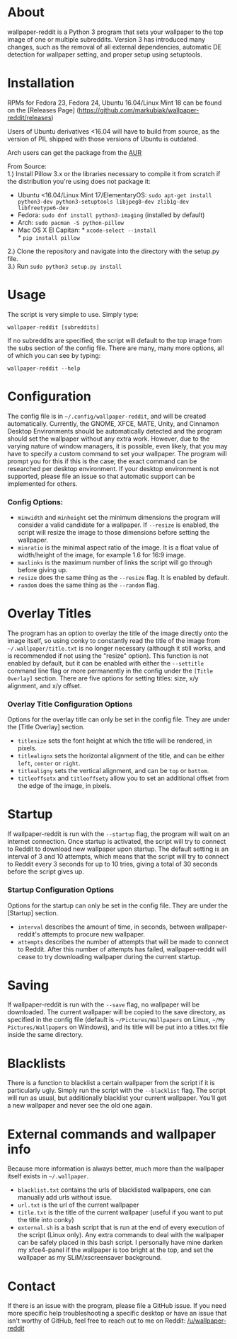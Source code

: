 # About
wallpaper-reddit is a Python 3 program that sets your wallpaper to the top image of one or multiple subreddits.  Version 3 has introduced many changes, such as the removal of all external dependencies, automatic DE detection for wallpaper setting, and proper setup using setuptools.  

# Installation
RPMs for Fedora 23, Fedora 24, Ubuntu 16.04/Linux Mint 18 can be found on the [Releases Page] (https://github.com/markubiak/wallpaper-reddit/releases)  

Users of Ubuntu derivatives <16.04 will have to build from source, as the version of PIL shipped with those versions of Ubuntu is outdated.  

Arch users can get the package from the [AUR](https://aur.archlinux.org/packages/wallpaper-reddit-git/)  

From Source:  
1.) Install Pillow 3.x or the libraries necessary to compile it from scratch if the distribution you're using does not package it:  
   - Ubuntu <16.04/Linux Mint 17/ElementaryOS: `sudo apt-get install python3-dev python3-setuptools libjpeg8-dev zlib1g-dev libfreetype6-dev`  
   - Fedora: `sudo dnf install python3-imaging` (installed by default)  
   - Arch: `sudo pacman -S python-pillow`  
   - Mac OS X El Capitan: 
    * `xcode-select --install`  
    * `pip install pillow`  

2.) Clone the repository and navigate into the directory with the setup.py file.  
3.) Run `sudo python3 setup.py install`  

# Usage
The script is very simple to use.  Simply type:  

  `wallpaper-reddit [subreddits]`  
  
If no subreddits are specified, the script will default to the top image from the subs section of the config file.  There are many, many more options, all of which you can see by typing:  

  `wallpaper-reddit --help`  

# Configuration  
The config file is in `~/.config/wallpaper-reddit`, and will be created automatically.  Currently, the GNOME, XFCE, MATE, Unity, and Cinnamon Desktop Environments should be automatically detected and the program should set the wallpaper without any extra work.  However, due to the varying nature of window managers, it is possible, even likely, that you may have to specify a custom command to set your wallpaper.  The program will prompt you for this if this is the case; the exact command can be researched per desktop environment.  If your desktop environment is not supported, please file an issue so that automatic support can be implemented for others.  
### Config Options:  
- `minwidth` and `minheight` set the minimum dimensions the program will consider a valid candidate for a wallpaper.  If `--resize` is enabled, the script will resize the image to those dimensions before setting the wallpaper.
- `minratio` is the minimal aspect ratio of the image. It is a float value of width/height of the image, for example 1.6 for 16:9 image.
- `maxlinks` is the maximum number of links the script will go through before giving up.
- `resize` does the same thing as the `--resize` flag.  It is enabled by default.
- `random` does the same thing as the `--random` flag.

# Overlay Titles
The program has an option to overlay the title of the image directly onto the image itself, so using conky to constantly read the title of the image from `~/.wallpaper/title.txt` is no longer necessary (although it still works, and is recommended if not using the "resize" option).  This function is not enabled by default, but it can be enabled with either the `--settitle` command line flag or more permanently in the config under the `[Title Overlay]` section. There are five options for setting titles: size, x/y alignment, and x/y offset.  

### Overlay Title Configuration Options
Options for the overlay title can only be set in the config file.  They are under the [Title Overlay] section.
 - `titlesize` sets the font height at which the title will be rendered, in pixels.
 - `titlealignx` sets the horizontal alignment of the title, and can be either `left`, `center` or `right`.
 - `titlealigny` sets the vertical alignment, and can be `top` or `bottom`.
 - `titleoffsetx` and `titleoffsety` allow you to set an additional offset from the edge of the image, in pixels.

# Startup
If wallpaper-reddit is run with the `--startup` flag, the program will wait on an internet connection.   Once startup is activated, the script will try to connect to Reddit to download new wallpaper upon startup.  The default setting is an interval of 3 and 10 attempts, which means that the script will try to connect to Reddit every 3 seconds for up to 10 tries, giving a total of 30 seconds before the script gives up.

### Startup Configuration Options
Options for the startup can only be set in the config file.  They are under the [Startup] section.
-  `interval` describes the amount of time, in seconds, between wallpaper-reddit's attempts to procure new wallpaper.
 - `attempts` describes the number of attempts that will be made to connect to Reddit. After this number of attempts has failed, wallpaper-reddit will cease to try downloading wallpaper during the current startup.  

# Saving
If wallpaper-reddit is run with the `--save` flag, no wallpaper will be downloaded.  The current wallpaper will be copied to the save directory, as specified in the config file (default is `~/Pictures/Wallpapers` on Linux, `~/My Pictures/Wallpapers` on Windows), and its title will be put into a titles.txt file inside the same directory.  

# Blacklists
There is a function to blacklist a certain wallpaper from the script if it is particularly ugly.  Simply run the script with the `--blacklist` flag.  The script will run as usual, but additionally blacklist your current wallpaper.  You'll get a new wallpaper and never see the old one again.  

# External commands and wallpaper info
Because more information is always better, much more than the wallpaper itself exists in `~/.wallpaper`.
- `blacklist.txt` contains the urls of blacklisted wallpapers, one can manually add urls without issue.
- `url.txt` is the url of the current wallpaper
- `title.txt` is the title of the current wallpaper (useful if you want to put the title into conky)
- `external.sh` is a bash script that is run at the end of every execution of the script (Linux only).  Any extra commands to deal with the wallpaper can be safely placed in this bash script.  I personally have mine darken my xfce4-panel if the wallpaper is too bright at the top, and set the wallpaper as my SLiM/xscreensaver background.

# Contact
If there is an issue with the program, please file a GitHub issue.  If you need more specific help troubleshooting a specific desktop or have an issue that isn't worthy of GitHub, feel free to reach out to me on Reddit: [/u/wallpaper-reddit](https://www.reddit.com/u/wallpaper-reddit)
